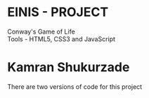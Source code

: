 # EINIS - PROJECT

 Conway's Game of Life <br>
 Tools - HTML5, CSS3 and JavaScript

# Kamran Shukurzade 

 There are two versions of code for this project
